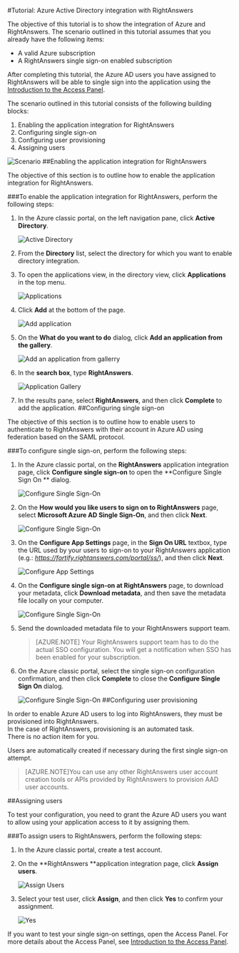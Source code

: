 <properties 
    pageTitle="Tutorial: Azure Active Directory integration with RightAnswers | Microsoft Azure" 
    description="Learn how to use RightAnswers with Azure Active Directory to enable single sign-on, automated provisioning, and more!" 
    services="active-directory" 
    authors="jeevansd"  
    documentationCenter="na" 
	manager="femila"/>
<tags 
    ms.service="active-directory" 
    ms.devlang="na" 
    ms.topic="article" 
    ms.tgt_pltfrm="na" 
    ms.workload="identity" 
    ms.date="07/07/2016" 
    ms.author="jeedes" />

#Tutorial: Azure Active Directory integration with RightAnswers
  
The objective of this tutorial is to show the integration of Azure and RightAnswers. The scenario outlined in this tutorial assumes that you already have the following items:

-   A valid Azure subscription
-   A RightAnswers single sign-on enabled subscription
  
After completing this tutorial, the Azure AD users you have assigned to RightAnswers will be able to single sign into the application using the [Introduction to the Access Panel](active-directory-saas-access-panel-introduction.md).
  
The scenario outlined in this tutorial consists of the following building blocks:

1.  Enabling the application integration for RightAnswers
2.  Configuring single sign-on
3.  Configuring user provisioning
4.  Assigning users

![Scenario](./media/active-directory-saas-rightanswers-tutorial/IC802925.png "Scenario")
##Enabling the application integration for RightAnswers
  
The objective of this section is to outline how to enable the application integration for RightAnswers.

###To enable the application integration for RightAnswers, perform the following steps:

1.  In the Azure classic portal, on the left navigation pane, click **Active Directory**.

    ![Active Directory](./media/active-directory-saas-rightanswers-tutorial/IC700993.png "Active Directory")

2.  From the **Directory** list, select the directory for which you want to enable directory integration.

3.  To open the applications view, in the directory view, click **Applications** in the top menu.

    ![Applications](./media/active-directory-saas-rightanswers-tutorial/IC700994.png "Applications")

4.  Click **Add** at the bottom of the page.

    ![Add application](./media/active-directory-saas-rightanswers-tutorial/IC749321.png "Add application")

5.  On the **What do you want to do** dialog, click **Add an application from the gallery**.

    ![Add an application from gallerry](./media/active-directory-saas-rightanswers-tutorial/IC749322.png "Add an application from gallerry")

6.  In the **search box**, type **RightAnswers**.

    ![Application Gallery](./media/active-directory-saas-rightanswers-tutorial/IC802926.png "Application Gallery")

7.  In the results pane, select **RightAnswers**, and then click **Complete** to add the application.
##Configuring single sign-on
  
The objective of this section is to outline how to enable users to authenticate to RightAnswers with their account in Azure AD using federation based on the SAML protocol.

###To configure single sign-on, perform the following steps:

1.  In the Azure classic portal, on the **RightAnswers** application integration page, click **Configure single sign-on** to open the **Configure Single Sign On ** dialog.

    ![Configure Single Sign-On](./media/active-directory-saas-rightanswers-tutorial/IC802927.png "Configure Single Sign-On")

2.  On the **How would you like users to sign on to RightAnswers** page, select **Microsoft Azure AD Single Sign-On**, and then click **Next**.

    ![Configure Single Sign-On](./media/active-directory-saas-rightanswers-tutorial/IC802928.png "Configure Single Sign-On")

3.  On the **Configure App Settings** page, in the **Sign On URL** textbox, type the URL used by your users to sign-on to your RightAnswers application (e.g.: *https://fortify.rightanswers.com/portal/ss/*), and then click **Next**.

    ![Configure App Settings](./media/active-directory-saas-rightanswers-tutorial/IC802929.png "Configure App Settings")

4.  On the **Configure single sign-on at RightAnswers** page, to download your metadata, click **Download metadata**, and then save the metadata file locally on your computer.

    ![Configure Single Sign-On](./media/active-directory-saas-rightanswers-tutorial/IC802930.png "Configure Single Sign-On")

5.  Send the downloaded metadata file to your RightAnswers support team.

    >[AZURE.NOTE] Your RightAnswers support team has to do the actual SSO configuration.
    You will get a notification when SSO has been enabled for your subscription.

6.  On the Azure classic portal, select the single sign-on configuration confirmation, and then click **Complete** to close the **Configure Single Sign On** dialog.

    ![Configure Single Sign-On](./media/active-directory-saas-rightanswers-tutorial/IC802931.png "Configure Single Sign-On")
##Configuring user provisioning
  
In order to enable Azure AD users to log into RightAnswers, they must be provisioned into RightAnswers.  
In the case of RightAnswers, provisioning is an automated task.  
There is no action item for you.
  
Users are automatically created if necessary during the first single sign-on attempt.

>[AZURE.NOTE]You can use any other RightAnswers user account creation tools or APIs provided by RightAnswers to provision AAD user accounts.

##Assigning users
  
To test your configuration, you need to grant the Azure AD users you want to allow using your application access to it by assigning them.

###To assign users to RightAnswers, perform the following steps:

1.  In the Azure classic portal, create a test account.

2.  On the **RightAnswers **application integration page, click **Assign users**.

    ![Assign Users](./media/active-directory-saas-rightanswers-tutorial/IC802932.png "Assign Users")

3.  Select your test user, click **Assign**, and then click **Yes** to confirm your assignment.

    ![Yes](./media/active-directory-saas-rightanswers-tutorial/IC767830.png "Yes")
  
If you want to test your single sign-on settings, open the Access Panel. For more details about the Access Panel, see [Introduction to the Access Panel](active-directory-saas-access-panel-introduction.md).